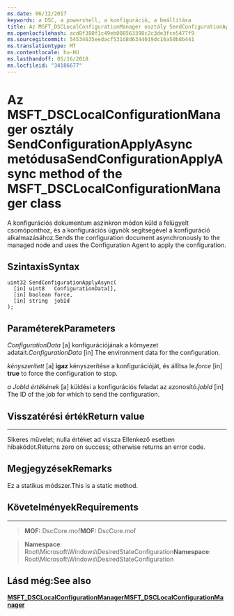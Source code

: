 ```yaml
---
ms.date: 06/12/2017
keywords: a DSC, a powershell, a konfiguráció, a beállítása
title: Az MSFT_DSCLocalConfigurationManager osztály SendConfigurationApplyAsync metódusa
ms.openlocfilehash: acd8f380f1c49eb008563398c2c3de3fce5477f9
ms.sourcegitcommit: 54534635eedacf531d8d6344019dc16a50b8b441
ms.translationtype: MT
ms.contentlocale: hu-HU
ms.lasthandoff: 05/16/2018
ms.locfileid: "34186677"
---
```

# <a name="sendconfigurationapplyasync-method-of-the-msftdsclocalconfigurationmanager-class"></a><span data-ttu-id="d9bd1-103">Az MSFT_DSCLocalConfigurationManager osztály SendConfigurationApplyAsync metódusa</span><span class="sxs-lookup"><span data-stu-id="d9bd1-103">SendConfigurationApplyAsync method of the MSFT_DSCLocalConfigurationManager class</span></span>

<span data-ttu-id="d9bd1-104">A konfigurációs dokumentum aszinkron módon küld a felügyelt csomóponthoz, és a konfigurációs ügynök segítségével a konfiguráció alkalmazásához.</span><span class="sxs-lookup"><span data-stu-id="d9bd1-104">Sends the configuration document asynchronously to the managed node and uses the Configuration Agent to apply the configuration.</span></span>

<a name="syntax"></a><span data-ttu-id="d9bd1-105">Szintaxis</span><span class="sxs-lookup"><span data-stu-id="d9bd1-105">Syntax</span></span>
------

```mof
uint32 SendConfigurationApplyAsync(
  [in] uint8   ConfigurationData[],
  [in] boolean force,
  [in] string  jobId
);
```

<a name="parameters"></a><span data-ttu-id="d9bd1-106">Paraméterek</span><span class="sxs-lookup"><span data-stu-id="d9bd1-106">Parameters</span></span>
----------

<span data-ttu-id="d9bd1-107">*ConfigurationData* \[a\] konfigurációjának a környezet adatait.</span><span class="sxs-lookup"><span data-stu-id="d9bd1-107">*ConfigurationData* \[in\] The environment data for the configuration.</span></span>

<span data-ttu-id="d9bd1-108">*kényszerített* \[a\] **igaz** kényszerítése a konfigurációját, és állítsa le.</span><span class="sxs-lookup"><span data-stu-id="d9bd1-108">*force* \[in\] **true** to force the configuration to stop.</span></span>

<span data-ttu-id="d9bd1-109">*a JobId értékének* \[a\] küldési a konfigurációs feladat az azonosító.</span><span class="sxs-lookup"><span data-stu-id="d9bd1-109">*jobId* \[in\] The ID of the job for which to send the configuration.</span></span>

## <a name="return-value"></a><span data-ttu-id="d9bd1-110">Visszatérési érték</span><span class="sxs-lookup"><span data-stu-id="d9bd1-110">Return value</span></span>
------------

<span data-ttu-id="d9bd1-111">Sikeres művelet; nulla értéket ad vissza Ellenkező esetben hibakódot.</span><span class="sxs-lookup"><span data-stu-id="d9bd1-111">Returns zero on success; otherwise returns an error code.</span></span>

## <a name="remarks"></a><span data-ttu-id="d9bd1-112">Megjegyzések</span><span class="sxs-lookup"><span data-stu-id="d9bd1-112">Remarks</span></span>

<span data-ttu-id="d9bd1-113">Ez a statikus módszer.</span><span class="sxs-lookup"><span data-stu-id="d9bd1-113">This is a static method.</span></span>

## <a name="requirements"></a><span data-ttu-id="d9bd1-114">Követelmények</span><span class="sxs-lookup"><span data-stu-id="d9bd1-114">Requirements</span></span>
------------
><span data-ttu-id="d9bd1-115">**MOF:** DscCore.mof</span><span class="sxs-lookup"><span data-stu-id="d9bd1-115">**MOF:** DscCore.mof</span></span>

><span data-ttu-id="d9bd1-116">**Namespace**: Root\Microsoft\Windows\DesiredStateConfiguration</span><span class="sxs-lookup"><span data-stu-id="d9bd1-116">**Namespace**: Root\Microsoft\Windows\DesiredStateConfiguration</span></span>


## <a name="see-also"></a><span data-ttu-id="d9bd1-117">Lásd még:</span><span class="sxs-lookup"><span data-stu-id="d9bd1-117">See also</span></span>


[<span data-ttu-id="d9bd1-118">**MSFT_DSCLocalConfigurationManager**</span><span class="sxs-lookup"><span data-stu-id="d9bd1-118">**MSFT_DSCLocalConfigurationManager**</span></span>](msft-dsclocalconfigurationmanager.md)